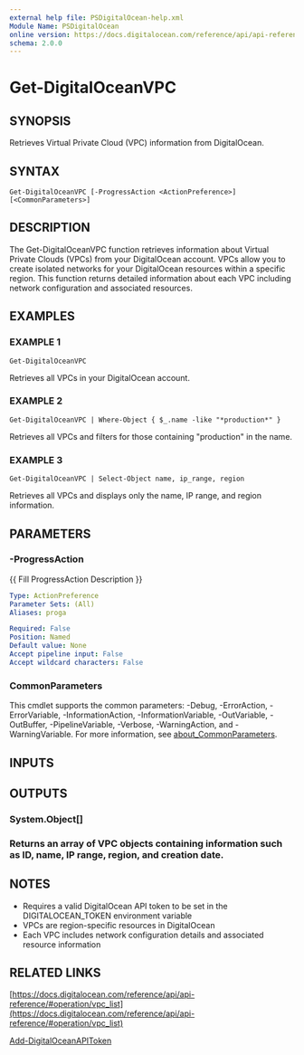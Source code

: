 ```yaml
---
external help file: PSDigitalOcean-help.xml
Module Name: PSDigitalOcean
online version: https://docs.digitalocean.com/reference/api/api-reference/#operation/vpc_list
schema: 2.0.0
---
```


# Get-DigitalOceanVPC

## SYNOPSIS
Retrieves Virtual Private Cloud (VPC) information from DigitalOcean.

## SYNTAX

```
Get-DigitalOceanVPC [-ProgressAction <ActionPreference>] [<CommonParameters>]
```

## DESCRIPTION
The Get-DigitalOceanVPC function retrieves information about Virtual Private Clouds (VPCs) from your DigitalOcean account.
VPCs allow you to create isolated networks for your DigitalOcean resources within a specific region.
This function returns detailed information about each VPC including network configuration and associated resources.

## EXAMPLES

### EXAMPLE 1
```
Get-DigitalOceanVPC
```

Retrieves all VPCs in your DigitalOcean account.

### EXAMPLE 2
```
Get-DigitalOceanVPC | Where-Object { $_.name -like "*production*" }
```

Retrieves all VPCs and filters for those containing "production" in the name.

### EXAMPLE 3
```
Get-DigitalOceanVPC | Select-Object name, ip_range, region
```

Retrieves all VPCs and displays only the name, IP range, and region information.

## PARAMETERS

### -ProgressAction
{{ Fill ProgressAction Description }}

```yaml
Type: ActionPreference
Parameter Sets: (All)
Aliases: proga

Required: False
Position: Named
Default value: None
Accept pipeline input: False
Accept wildcard characters: False
```

### CommonParameters
This cmdlet supports the common parameters: -Debug, -ErrorAction, -ErrorVariable, -InformationAction, -InformationVariable, -OutVariable, -OutBuffer, -PipelineVariable, -Verbose, -WarningAction, and -WarningVariable. For more information, see [about_CommonParameters](http://go.microsoft.com/fwlink/?LinkID=113216).

## INPUTS

## OUTPUTS

### System.Object[]
### Returns an array of VPC objects containing information such as ID, name, IP range, region, and creation date.
## NOTES
- Requires a valid DigitalOcean API token to be set in the DIGITALOCEAN_TOKEN environment variable
- VPCs are region-specific resources in DigitalOcean
- Each VPC includes network configuration details and associated resource information

## RELATED LINKS

[https://docs.digitalocean.com/reference/api/api-reference/#operation/vpc_list](https://docs.digitalocean.com/reference/api/api-reference/#operation/vpc_list)

[Add-DigitalOceanAPIToken]()

